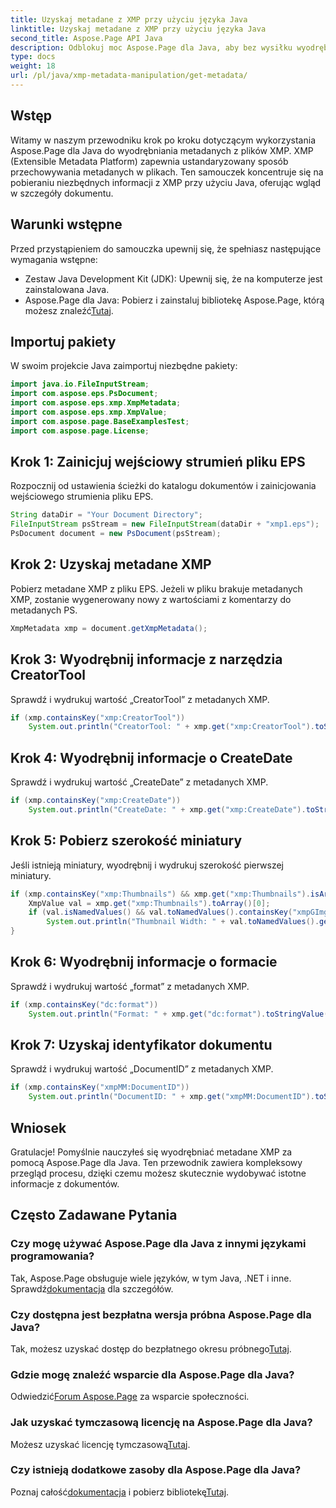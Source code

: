 ```yaml
---
title: Uzyskaj metadane z XMP przy użyciu języka Java
linktitle: Uzyskaj metadane z XMP przy użyciu języka Java
second_title: Aspose.Page API Java
description: Odblokuj moc Aspose.Page dla Java, aby bez wysiłku wyodrębnić metadane XMP. Ulepsz analizę dokumentów dzięki naszemu przewodnikowi krok po kroku!
type: docs
weight: 18
url: /pl/java/xmp-metadata-manipulation/get-metadata/
---
```

## Wstęp
Witamy w naszym przewodniku krok po kroku dotyczącym wykorzystania Aspose.Page dla Java do wyodrębniania metadanych z plików XMP. XMP (Extensible Metadata Platform) zapewnia ustandaryzowany sposób przechowywania metadanych w plikach. Ten samouczek koncentruje się na pobieraniu niezbędnych informacji z XMP przy użyciu Java, oferując wgląd w szczegóły dokumentu.
## Warunki wstępne
Przed przystąpieniem do samouczka upewnij się, że spełniasz następujące wymagania wstępne:
- Zestaw Java Development Kit (JDK): Upewnij się, że na komputerze jest zainstalowana Java.
-  Aspose.Page dla Java: Pobierz i zainstaluj bibliotekę Aspose.Page, którą możesz znaleźć[Tutaj](https://releases.aspose.com/page/java/).
## Importuj pakiety
W swoim projekcie Java zaimportuj niezbędne pakiety:
```java
import java.io.FileInputStream;
import com.aspose.eps.PsDocument;
import com.aspose.eps.xmp.XmpMetadata;
import com.aspose.eps.xmp.XmpValue;
import com.aspose.page.BaseExamplesTest;
import com.aspose.page.License;
```
## Krok 1: Zainicjuj wejściowy strumień pliku EPS
Rozpocznij od ustawienia ścieżki do katalogu dokumentów i zainicjowania wejściowego strumienia pliku EPS.
```java
String dataDir = "Your Document Directory";
FileInputStream psStream = new FileInputStream(dataDir + "xmp1.eps");
PsDocument document = new PsDocument(psStream);
```
## Krok 2: Uzyskaj metadane XMP
Pobierz metadane XMP z pliku EPS. Jeżeli w pliku brakuje metadanych XMP, zostanie wygenerowany nowy z wartościami z komentarzy do metadanych PS.
```java
XmpMetadata xmp = document.getXmpMetadata();
```
## Krok 3: Wyodrębnij informacje z narzędzia CreatorTool
Sprawdź i wydrukuj wartość „CreatorTool” z metadanych XMP.
```java
if (xmp.containsKey("xmp:CreatorTool"))
    System.out.println("CreatorTool: " + xmp.get("xmp:CreatorTool").toStringValue());
```
## Krok 4: Wyodrębnij informacje o CreateDate
Sprawdź i wydrukuj wartość „CreateDate” z metadanych XMP.
```java
if (xmp.containsKey("xmp:CreateDate"))
    System.out.println("CreateDate: " + xmp.get("xmp:CreateDate").toStringValue());
```
## Krok 5: Pobierz szerokość miniatury
Jeśli istnieją miniatury, wyodrębnij i wydrukuj szerokość pierwszej miniatury.
```java
if (xmp.containsKey("xmp:Thumbnails") && xmp.get("xmp:Thumbnails").isArray()) {
    XmpValue val = xmp.get("xmp:Thumbnails").toArray()[0];
    if (val.isNamedValues() && val.toNamedValues().containsKey("xmpGImg:width"))
        System.out.println("Thumbnail Width: " + val.toNamedValues().get("xmpGImg:width").toInteger());
}
```
## Krok 6: Wyodrębnij informacje o formacie
Sprawdź i wydrukuj wartość „format” z metadanych XMP.
```java
if (xmp.containsKey("dc:format"))
    System.out.println("Format: " + xmp.get("dc:format").toStringValue());
```
## Krok 7: Uzyskaj identyfikator dokumentu
Sprawdź i wydrukuj wartość „DocumentID” z metadanych XMP.
```java
if (xmp.containsKey("xmpMM:DocumentID"))
    System.out.println("DocumentID: " + xmp.get("xmpMM:DocumentID").toStringValue());
```
## Wniosek
Gratulacje! Pomyślnie nauczyłeś się wyodrębniać metadane XMP za pomocą Aspose.Page dla Java. Ten przewodnik zawiera kompleksowy przegląd procesu, dzięki czemu możesz skutecznie wydobywać istotne informacje z dokumentów.
## Często Zadawane Pytania
### Czy mogę używać Aspose.Page dla Java z innymi językami programowania?
 Tak, Aspose.Page obsługuje wiele języków, w tym Java, .NET i inne. Sprawdź[dokumentacja](https://reference.aspose.com/page/java/) dla szczegółów.
### Czy dostępna jest bezpłatna wersja próbna Aspose.Page dla Java?
 Tak, możesz uzyskać dostęp do bezpłatnego okresu próbnego[Tutaj](https://releases.aspose.com/).
### Gdzie mogę znaleźć wsparcie dla Aspose.Page dla Java?
 Odwiedzić[Forum Aspose.Page](https://forum.aspose.com/c/page/39) za wsparcie społeczności.
### Jak uzyskać tymczasową licencję na Aspose.Page dla Java?
 Możesz uzyskać licencję tymczasową[Tutaj](https://purchase.aspose.com/temporary-license/).
### Czy istnieją dodatkowe zasoby dla Aspose.Page dla Java?
 Poznaj całość[dokumentacja](https://reference.aspose.com/page/java/) i pobierz bibliotekę[Tutaj](https://releases.aspose.com/page/java/).